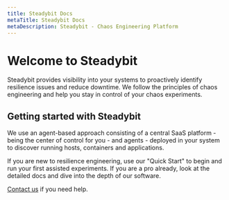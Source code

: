 ```yaml
---
title: Steadybit Docs
metaTitle: Steadybit Docs
metaDescription: Steadybit - Chaos Engineering Platform
---
```


# Welcome to Steadybit

Steadybit provides visibility into your systems to proactively identify resilience issues and reduce downtime. We follow the principles of chaos engineering and help you stay in control of your chaos experiments.

## Getting started with Steadybit

We use an agent-based approach consisting of a central SaaS platform - being the center of control for you - and agents - deployed in your system to discover running hosts, containers and applications.

If you are new to resilience engineering, use our "Quick Start" to begin and run your first assisted experiments. If you are a pro already, look at the detailed docs and dive into the depth of our software.

[Contact us](https://www.steadybit.com/contact) if you need help.
